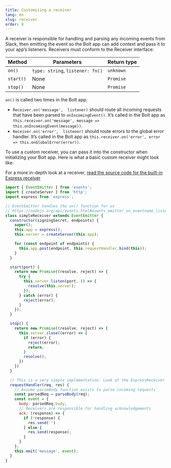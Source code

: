 ```yaml
---
title: Customizing a receiver
lang: en
slug: receiver
order: 8
---
```


<div class="section-content">
A receiver is responsible for handling and parsing any incoming events from Slack, then emitting the event so the Bolt app can add context and pass it to your app’s listeners. Receivers must conform to the Receiver interface:

| Method       | Parameters                       | Return type |
|--------------|----------------------------------|-------------|
| `on()`       | `type: string`, `listener: fn()` | `unknown`   |
| `start()`    | None                             | `Promise`   |
| `stop()`     | None                             | `Promise`   |

`on()` is called two times in the Bolt app:
* `Receiver.on('message',  listener)` should route all incoming requests that have been parsed to `onIncomingEvent()`. It’s called in the Bolt app as `this.receiver.on('message', message => this.onIncomingEvent(message))`.
* `Receiver.on('error',  listener)` should route errors to the global error handler. It’s called in the Bolt app as `this.receiver.on('error', error => this.onGlobalError(error))`.

To use a custom receiver, you can pass it into the constructor when initializing your Bolt app. Here is what a basic custom receiver might look like.

For a more in-depth look at a receiver, [read the source code for the built-in Express receiver](https://github.com/slackapi/bolt/blob/master/src/ExpressReceiver.ts)
</div>

```javascript
import { EventEmitter } from 'events';
import { createServer } from 'http';
import express from 'express';

// EventEmitter handles the on() function for us
// https://nodejs.org/api/events.html#events_emitter_on_eventname_listener
class simpleReceiver extends EventEmitter {
  constructor(signingSecret, endpoints) {
    super();
    this.app = express();
    this.server = createServer(this.app);

    for (const endpoint of endpoints) {
      this.app.post(endpoint, this.requestHandler.bind(this));
    }
  }

  start(port) {
    return new Promise((resolve, reject) => {
      try {
        this.server.listen(port, () => {
          resolve(this.server);
        });
      } catch (error) {
        reject(error);
      }
    });
  }

  stop() {
    return new Promise((resolve, reject) => {
      this.server.close((error) => {
        if (error) {
          reject(error);
          return;
        }
        resolve();
      })
    })
  }

  // This is a very simple implementation. Look at the ExpressReceiver source for more detail
  requestHandler(req, res) {
    // Assume parseBody function exists to parse incoming requests
    const parsedReq = parseBody(req);
    const event = {
      body: parsedReq.body,
      // Receivers are responsible for handling acknowledgements
      ack: (response) => {
        if (!response) {
          res.send('')
        } else {
          res.send(response);
        }
      }
    };
    this.emit('message', event);
  }
}
```